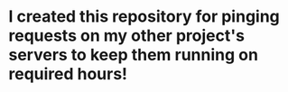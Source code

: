 # I created this repository for pinging requests on my other project's servers to keep them running on required hours!
